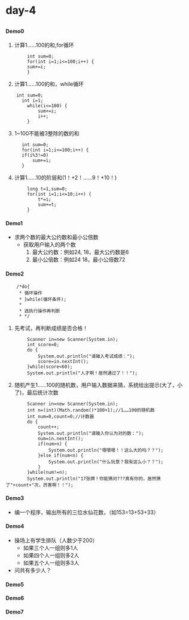 # day-4 

##
#### Demo0
1. 计算1……100的和,for循环
```
  		int sum=0;
  		for(int i=1;i<=100;i++) {			
  		sum+=i;
  		}			
```

		
2. 计算1……100的和，while循环
```
    int sum=0;
	  int i=1;
		while(i<=100) {
			sum+=i;
			i++;
		}
```
		
		
3. 1~100不能被3整除的数的和
```
      int sum=0;
      for(int i=1;i<=100;i++) {
      if(i%3!=0) 
          sum+=i;
      }	
```
    
		
4. 计算1……10的阶层和(1！+2！……9！+10！)
```
		long t=1,sum=0;
		for(int i=1;i<=10;i++) {
			t*=i;	
			sum+=t;
		}
```

#### Demo1
- 求两个数的最大公约数和最小公倍数
	- 获取用户输入的两个数 
		1. 最大公约数：例如24, 18，最大公约数是6
		2. 最小公倍数：例如24 18，最小公倍数72
		 
#### Demo2



```
	/*do{
	 * 循环操作
	 * }while(循环条件);
	 * 
	 * 选执行操作再判断
	 * */
```	
1. 先考试，再判断成绩是否合格！
```
		Scanner in=new Scanner(System.in);
		int score=0;
		do {
			System.out.println("请输入考试成绩：");
			score=in.nextInt();
		}while(score<60);
		System.out.println("人才啊！居然通过了！！");
```
2. 随机产生1……100的随机数，用户输入数据来猜，系统给出提示(大了，小了)，最后统计次数
```
		Scanner in=new Scanner(System.in);
		int n=(int)(Math.random()*100+1);//1……100的随机数
		int num=0,count=0;//计数器
		do {
			count++;
			System.out.println("请输入你认为对的数：");
			num=in.nextInt();
			if(num>n) {
				System.out.println("喂喂喂！！这么大的吗？？");
			}else if(num<n) {
				System.out.println("什么玩意？我有这么小？？");
			}
		}while(num!=n);
		System.out.println("17张牌！你能猜对???真有你的，居然猜了"+count+"次，厉害啊！！");
```

#### Demo3
- 编一个程序，输出所有的三位水仙花数，（如153=13+53+33）
#### Demo4
- 操场上有学生排队（人数少于200）
	- 如果三个人一组则多1人
	- 如果四个人一组则多2人
	- 如果五个人一组则多3人
- 问共有多少人？
#### Demo5
#### Demo6
#### Demo7
